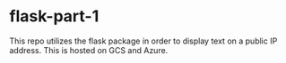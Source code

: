 # flask-part-1
This repo utilizes the flask package in order to display text on a public IP address.  This is hosted on GCS and Azure.  
